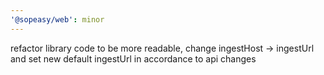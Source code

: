 ```yaml
---
'@sopeasy/web': minor
---
```


refactor library code to be more readable, change ingestHost -> ingestUrl and set new default ingestUrl in accordance to api changes
